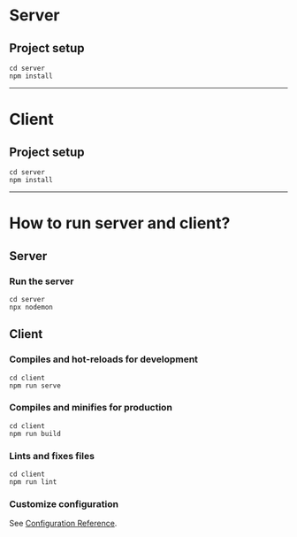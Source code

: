 # Server

## Project setup
```
cd server
npm install
```

___

# Client

## Project setup
```
cd server
npm install
```

___

# How to run server and client?

## Server

### Run the server
```
cd server
npx nodemon
```

## Client

### Compiles and hot-reloads for development
```
cd client
npm run serve
```

### Compiles and minifies for production
```
cd client
npm run build
```

### Lints and fixes files
```
cd client
npm run lint
```

### Customize configuration
See [Configuration Reference](https://cli.vuejs.org/config/).
